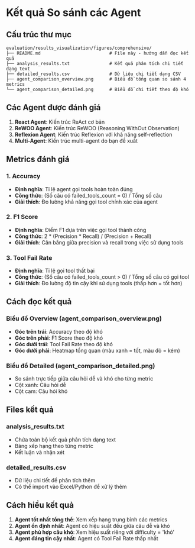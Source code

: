 # Kết quả So sánh các Agent

## Cấu trúc thư mục

```
evaluation/results_visualization/figures/comprehensive/
├── README.md                          # File này - hướng dẫn đọc kết quả
├── analysis_results.txt               # Kết quả phân tích chi tiết dạng text
├── detailed_results.csv               # Dữ liệu chi tiết dạng CSV
├── agent_comparison_overview.png      # Biểu đồ tổng quan so sánh 4 metrics
└── agent_comparison_detailed.png      # Biểu đồ chi tiết theo độ khó
```

## Các Agent được đánh giá

1. **React Agent**: Kiến trúc ReAct cơ bản
2. **ReWOO Agent**: Kiến trúc ReWOO (Reasoning WithOut Observation)
3. **Reflexion Agent**: Kiến trúc Reflexion với khả năng self-reflection
4. **Multi-Agent**: Kiến trúc multi-agent do bạn đề xuất

## Metrics đánh giá

### 1. Accuracy
- **Định nghĩa**: Tỉ lệ agent gọi tools hoàn toàn đúng
- **Công thức**: (Số câu có failed_tools_count = 0) / Tổng số câu
- **Giải thích**: Đo lường khả năng gọi tool chính xác của agent

### 2. F1 Score
- **Định nghĩa**: Điểm F1 dựa trên việc gọi tool thành công
- **Công thức**: 2 * (Precision * Recall) / (Precision + Recall)
- **Giải thích**: Cân bằng giữa precision và recall trong việc sử dụng tools

### 3. Tool Fail Rate
- **Định nghĩa**: Tỉ lệ gọi tool thất bại
- **Công thức**: (Số câu có failed_tools_count > 0) / Tổng số câu có gọi tool
- **Giải thích**: Đo lường độ tin cậy khi sử dụng tools (thấp hơn = tốt hơn)

## Cách đọc kết quả

### Biểu đồ Overview (agent_comparison_overview.png)
- **Góc trên trái**: Accuracy theo độ khó
- **Góc trên phải**: F1 Score theo độ khó
- **Góc dưới trái**: Tool Fail Rate theo độ khó
- **Góc dưới phải**: Heatmap tổng quan (màu xanh = tốt, màu đỏ = kém)

### Biểu đồ Detailed (agent_comparison_detailed.png)
- So sánh trực tiếp giữa câu hỏi dễ và khó cho từng metric
- Cột xanh: Câu hỏi dễ
- Cột cam: Câu hỏi khó

## Files kết quả

### analysis_results.txt
- Chứa toàn bộ kết quả phân tích dạng text
- Bảng xếp hạng theo từng metric
- Kết luận và nhận xét

### detailed_results.csv
- Dữ liệu chi tiết để phân tích thêm
- Có thể import vào Excel/Python để xử lý thêm

## Cách hiểu kết quả

1. **Agent tốt nhất tổng thể**: Xem xếp hạng trung bình các metrics
2. **Agent ổn định nhất**: Agent có hiệu suất đều giữa câu dễ và khó
3. **Agent phù hợp câu khó**: Xem hiệu suất riêng với difficulty = 'khó'
4. **Agent đáng tin cậy nhất**: Agent có Tool Fail Rate thấp nhất

